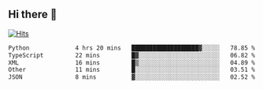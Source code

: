 ## Hi there 👋

<!--
**alihaqberdi/alihaqberdi** is a ✨ _special_ ✨ repository because its `README.md` (this file) appears on your GitHub profile.

Here are some ideas to get you started:

- 🔭 I’m currently working on ...
- 🌱 I’m currently learning ...
- 👯 I’m looking to collaborate on ...
- 🤔 I’m looking for help with ...
- 💬 Ask me about ...
- 📫 How to reach me: ...
- 😄 Pronouns: ...
- ⚡ Fun fact: ...
-->

[![Hits](https://hits.sh/github.com/alihaqberdi.svg)](https://hits.sh/github.com/alihaqberdi/)

<!--START_SECTION:waka-->

```txt
Python             4 hrs 20 mins   ███████████████████▓░░░░░   78.85 %
TypeScript         22 mins         █▓░░░░░░░░░░░░░░░░░░░░░░░   06.82 %
XML                16 mins         █▒░░░░░░░░░░░░░░░░░░░░░░░   04.89 %
Other              11 mins         █░░░░░░░░░░░░░░░░░░░░░░░░   03.51 %
JSON               8 mins          ▓░░░░░░░░░░░░░░░░░░░░░░░░   02.52 %
```

<!--END_SECTION:waka-->
